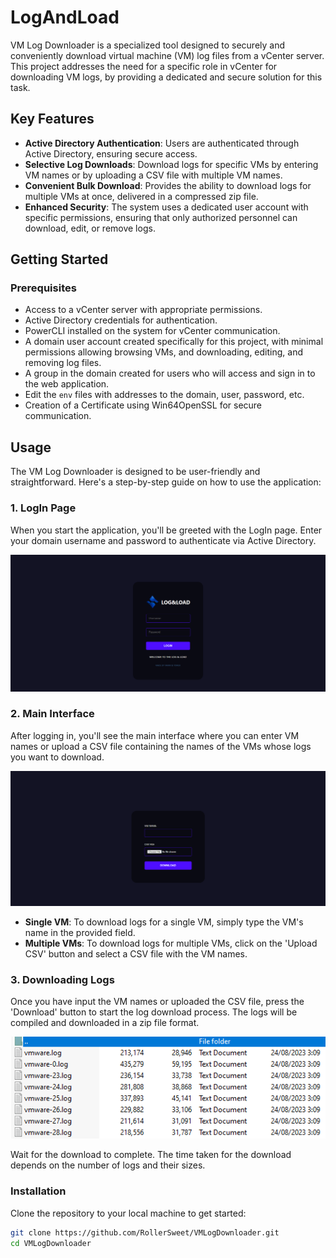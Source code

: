 # LogAndLoad

VM Log Downloader is a specialized tool designed to securely and conveniently download virtual machine (VM) log files from a vCenter server. This project addresses the need for a specific role in vCenter for downloading VM logs, by providing a dedicated and secure solution for this task.

## Key Features

- **Active Directory Authentication**: Users are authenticated through Active Directory, ensuring secure access.
- **Selective Log Downloads**: Download logs for specific VMs by entering VM names or by uploading a CSV file with multiple VM names.
- **Convenient Bulk Download**: Provides the ability to download logs for multiple VMs at once, delivered in a compressed zip file.
- **Enhanced Security**: The system uses a dedicated user account with specific permissions, ensuring that only authorized personnel can download, edit, or remove logs.

## Getting Started

### Prerequisites

- Access to a vCenter server with appropriate permissions.
- Active Directory credentials for authentication.
- PowerCLI installed on the system for vCenter communication.
- A domain user account created specifically for this project, with minimal permissions allowing browsing VMs, and downloading, editing, and removing log files.
- A group in the domain created for users who will access and sign in to the web application.
- Edit the `env` files with addresses to the domain, user, password, etc.
- Creation of a Certificate using Win64OpenSSL for secure communication.

## Usage

The VM Log Downloader is designed to be user-friendly and straightforward. Here's a step-by-step guide on how to use the application:

### 1. LogIn Page

When you start the application, you'll be greeted with the LogIn page. Enter your domain username and password to authenticate via Active Directory.

![LogIn Page](/Screenshots/LogAndLoadLogin.png)

### 2. Main Interface

After logging in, you'll see the main interface where you can enter VM names or upload a CSV file containing the names of the VMs whose logs you want to download.

![Main Interface](/Screenshots/LogAndLoadMain.png)

- **Single VM**: To download logs for a single VM, simply type the VM's name in the provided field.
- **Multiple VMs**: To download logs for multiple VMs, click on the 'Upload CSV' button and select a CSV file with the VM names.

### 3. Downloading Logs

Once you have input the VM names or uploaded the CSV file, press the 'Download' button to start the log download process. The logs will be compiled and downloaded in a zip file format.

![Downloading Logs](/Screenshots/LogAndLoadRar.png)

Wait for the download to complete. The time taken for the download depends on the number of logs and their sizes.

### Installation

Clone the repository to your local machine to get started:

```bash
git clone https://github.com/RollerSweet/VMLogDownloader.git
cd VMLogDownloader
```
